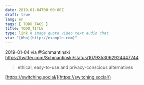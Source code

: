 ```yaml
---
date: 2019-01-04T00:00:00Z
draft: true
lang: en
tags: [ TODO_TAGS ]
title: TODO_TITLE
type: link # image quote video text audio chat
via: "[Who](http://example.com)"
---
```



2019-01-04 via @Schmantinski
https://twitter.com/Schmantinski/status/1079353062924447744

> ethical, easy-to-use and privacy-conscious alternatives

[https://switching.social/](https://switching.social/)

